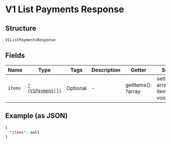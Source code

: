 
# V1 List Payments Response

## Structure

`V1ListPaymentsResponse`

## Fields

| Name | Type | Tags | Description | Getter | Setter |
|  --- | --- | --- | --- | --- | --- |
| `items` | [`?(V1Payment[])`](../../doc/models/v1-payment.md) | Optional | - | getItems(): ?array | setItems(?array items): void |

## Example (as JSON)

```json
{
  "items": null
}
```

